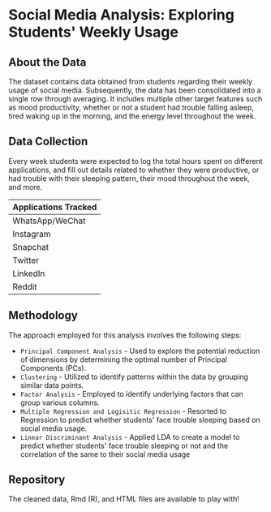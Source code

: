 # Social Media Analysis: Exploring Students' Weekly Usage

## About the Data
The dataset contains data obtained from students regarding their weekly usage of social media. Subsequently, the data has been consolidated into a single row through averaging. It includes multiple other target features such as mood productivity, whether or not a student had trouble falling asleep, tired waking up in the morning, and the energy level throughout the week.

## Data Collection
Every week students were expected to log the total hours spent on different applications, and fill out details related to whether they were productive, or had trouble with their sleeping pattern, their mood throughout the week, and more. 

| Applications Tracked  | 
| ------------- | 
| WhatsApp/WeChat  | 
| Instagram  |
| Snapchat  | 
| Twitter  |
| LinkedIn  | 
| Reddit  |

## Methodology
The approach employed for this analysis involves the following steps:

* `Principal Component Analysis` - Used to explore the potential reduction of dimensions by determining the optimal number of Principal Components (PCs).
* `Clustering` - Utilized to identify patterns within the data by grouping similar data points.
* `Factor Analysis` - Employed to identify underlying factors that can group various columns.
* `Multiple Regression and Logisitic Regression` - Resorted to Regression to predict whether students' face trouble sleeping based on social media usage.
* `Linear Discriminant Analysis` - Applied LDA to create a model to predict whether students' face trouble sleeping or not and the correlation of the same to their social media usage

## Repository 
The cleaned data, Rmd (R), and HTML files are available to play with!








